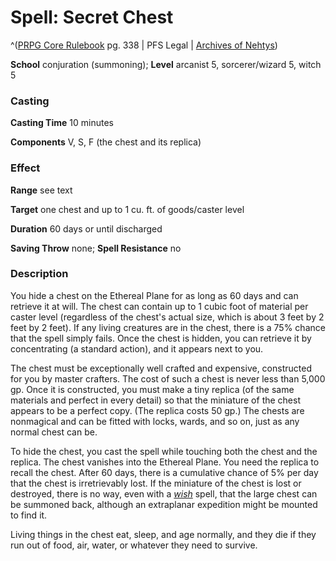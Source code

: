 # Spell: Secret Chest

^([PRPG Core Rulebook][ss-secret-chest] pg. 338 | PFS Legal | [Archives of Nehtys][sn-secret-chest])

**School** conjuration (summoning); **Level** arcanist 5, sorcerer/wizard 5, witch 5

### Casting

**Casting Time** 10 minutes  

**Components** V, S, F (the chest and its replica)

### Effect

**Range** see text  

**Target** one chest and up to 1 cu. ft. of goods/caster level  

**Duration** 60 days or until discharged  

**Saving Throw** none; **Spell Resistance** no

### Description

You hide a chest on the Ethereal Plane for as long as 60 days and can retrieve it at will. The chest can contain up to 1 cubic foot of material per caster level (regardless of the chest's actual size, which is about 3 feet by 2 feet by 2 feet). If any living creatures are in the chest, there is a 75% chance that the spell simply fails. Once the chest is hidden, you can retrieve it by concentrating (a standard action), and it appears next to you.  

The chest must be exceptionally well crafted and expensive, constructed for you by master crafters. The cost of such a chest is never less than 5,000 gp. Once it is constructed, you must make a tiny replica (of the same materials and perfect in every detail) so that the miniature of the chest appears to be a perfect copy. (The replica costs 50 gp.) The chests are nonmagical and can be fitted with locks, wards, and so on, just as any normal chest can be.  

To hide the chest, you cast the spell while touching both the chest and the replica. The chest vanishes into the Ethereal Plane. You need the replica to recall the chest. After 60 days, there is a cumulative chance of 5% per day that the chest is irretrievably lost. If the miniature of the chest is lost or destroyed, there is no way, even with a _[wish]_ spell, that the large chest can be summoned back, although an extraplanar expedition might be mounted to find it.  

Living things in the chest eat, sleep, and age normally, and they die if they run out of food, air, water, or whatever they need to survive.

[ss-secret-chest]: http://paizo.com/pathfinderRPG/v57
[sn-secret-chest]: http://www.archivesofnethys.com/SpellDisplay.aspx?ItemName=Secret%20Chest
[wish]: http://www.archivesofnethys.com/SpellDisplay.aspx?ItemName=wish
